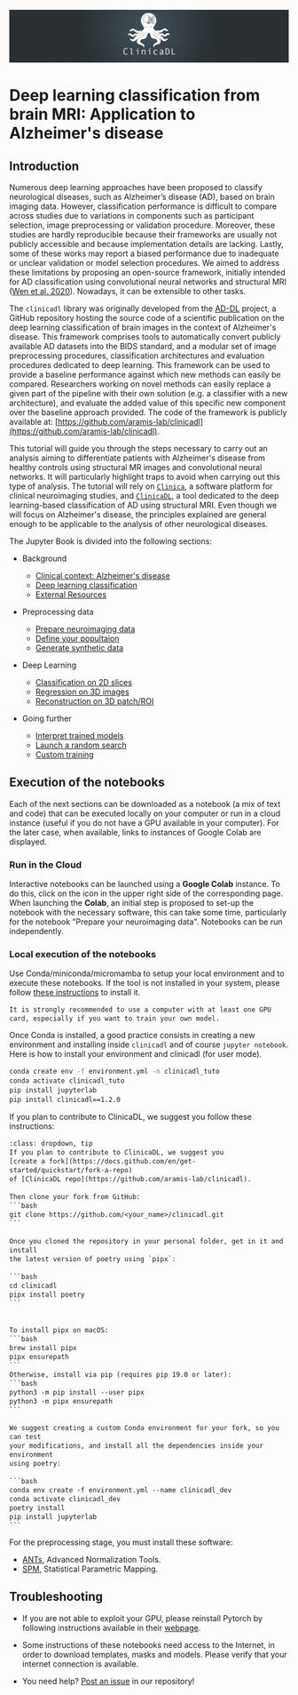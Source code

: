 ![banner](./images/ClinicaDL_banner.png)
# Deep learning classification from brain MRI: Application to Alzheimer's disease

## Introduction

Numerous deep learning approaches have been proposed to classify neurological
diseases, such as Alzheimer’s disease (AD), based on brain imaging data.
However, classification performance is difficult to compare across studies due
to variations in components such as participant selection, image preprocessing
or validation procedure. Moreover, these studies are hardly reproducible because
their frameworks are usually not publicly accessible and because implementation
details are lacking. Lastly, some of these works may report a biased performance
due to inadequate or unclear validation or model selection procedures. We aimed
to address these limitations by proposing an open-source framework, initially
intended for AD classification using convolutional neural networks and
structural MRI ([Wen et al.
2020](https://doi.org/10.1016/j.media.2020.101694)). Nowadays, it can be
extensible to other tasks.

The `clinicadl` library was originally developed from the
[AD-DL](https://github.com/aramis-lab/AD-DL) project, a GitHub repository
hosting the source code of a scientific publication on the deep learning
classification of brain images in the context of Alzheimer's disease. This
framework comprises tools to automatically convert publicly available AD
datasets into the BIDS standard, and a modular set of image preprocessing
procedures, classification architectures and evaluation procedures dedicated to
deep learning. This framework can be used to provide a baseline performance
against which new methods can easily be compared. Researchers working on novel
methods can easily replace a given part of the pipeline with their own solution
(e.g. a classifier with a new architecture), and evaluate the added value of
this specific new component over the baseline approach provided.  The code of
the framework is publicly available at:
[https://github.com/aramis-lab/clinicadl](https://github.com/aramis-lab/clinicadl).


This tutorial will guide you through the steps necessary to carry out an
analysis aiming to differentiate patients with Alzheimer's disease from healthy
controls using structural MR images and convolutional neural networks. It will
particularly highlight traps to avoid when carrying out this type of analysis.
The tutorial will rely on [`Clinica`](http://www.clinica.run), a software
platform for clinical neuroimaging studies, and
[`ClinicaDL`](https://github.com/aramis-lab/clinicadl), a tool dedicated to the
deep learning-based classification of AD using structural MRI. Even though we
will focus on Alzheimer's disease, the principles explained are general enough
to be applicable to the analysis of other neurological diseases.

The Jupyter Book is divided into the following sections:

- Background
  - [Clinical context: Alzheimer's disease](clinical)
  - [Deep learning classification](deep_learning)
  - [External Resources](background)

- Preprocessing data
  - [Prepare neuroimaging data](notebooks/preprocessing)
  - [Define your popultaion](notebooks/label_extraction)
  - [Generate synthetic data](notebooks/generate)

- Deep Learning
  - [Classification on 2D slices](notebooks/training_classification)
  - [Regression on 3D images](notebooks/training_regression)
  - [Reconstruction on 3D patch/ROI](notebooks/training_reconstruction)

- Going further
  - [Interpret trained models](notebooks/interpretability.ipynb)
  - [Launch a random search](notebooks/random_search.ipynb)
  - [Custom training](notebooks/training_custom)



## Execution of the notebooks

Each of the next sections can be downloaded as a notebook (a mix of text and
code) that can be executed locally on your computer or run in a cloud instance
(useful if you do not have a GPU available in your computer).  For the later
case, when available, links to instances of Google Colab are displayed.

### Run in the Cloud

Interactive notebooks can be launched using a **Google Colab** instance. To do
this, click on the icon <i class="fa fa-rocket" aria-hidden="true"></i>
in the upper right side of the corresponding page. When
launching the **Colab**, an initial step is proposed to set-up the notebook
with the necessary software, this can take some time, particularly for the
notebook "Prepare your neuroimaging data". Notebooks can be run independently.

### Local execution of the notebooks

Use Conda/miniconda/micromamba to setup your local environment and to execute
these notebooks. If the tool is not installed in your system, please follow
[these instructions](https://docs.conda.io/en/latest/miniconda.html) to install
it.

```{warning}
It is strongly recommended to use a computer with at least one GPU
card, especially if you want to train your own model.
```

Once Conda is installed, a good practice consists in creating a new environment
and installing inside `clinicadl` and of course `jupyter notebook`. Here is how
to install your environment and clinicadl (for user mode).

```bash
conda create env -f environment.yml -n clinicadl_tuto
conda activate clinicadl_tuto
pip install jupyterlab
pip install clinicadl==1.2.0
```


If you plan to contribute to ClinicaDL, we suggest you follow these
instructions:

````{admonition} Environment installation instructions (developer mode)
:class: dropdown, tip
If you plan to contribute to ClinicaDL, we suggest you 
[create a fork](https://docs.github.com/en/get-started/quickstart/fork-a-repo) 
of [ClinicaDL repo](https://github.com/aramis-lab/clinicadl).

Then clone your fork from GitHub:
```bash
git clone https://github.com/<your_name>/clinicadl.git
```

Once you cloned the repository in your personal folder, get in it and install
the latest version of poetry using `pipx`:

```bash
cd clinicadl
pipx install poetry
```


To install pipx on macOS:
```bash
brew install pipx
pipx ensurepath
```
Otherwise, install via pip (requires pip 19.0 or later):
```bash
python3 -m pip install --user pipx
python3 -m pipx ensurepath
```

We suggest creating a custom Conda environment for your fork, so you can test
your modifications, and install all the dependencies inside your environment
using poetry:

```bash
conda env create -f environment.yml --name clinicadl_dev
conda activate clinicadl_dev
poetry install
pip install jupyterlab
```
````

For the preprocessing stage, you must install these software: 
- [ANTs](http://stnava.github.io/ANTs/), Advanced Normalization Tools.
- [SPM](https://www.fil.ion.ucl.ac.uk/spm/), Statistical Parametric Mapping.


## Troubleshooting

- If you are not able to exploit your GPU, please reinstall Pytorch by following
instructions available in their
[webpage](https://pytorch.org/get-started/locally/).

- Some instructions of these notebooks need access to the Internet, in order to
  download templates, masks and models. Please verify that your internet
  connection is available.

- You need help? [Post an issue](https://github.com/aramis-lab/clinicadl_handbook/issues) in our repository!
